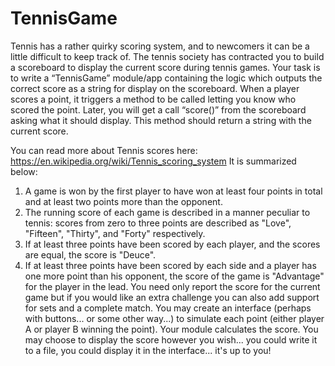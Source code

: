 # TennisGame


Tennis has a rather quirky scoring system, and to newcomers it can be a little difficult to keep track of. The tennis society has contracted you to build a scoreboard to display the current score during tennis games.
Your task is to write a “TennisGame” module/app containing the logic which outputs the correct score as a string for display on the scoreboard. When a player scores a point, it triggers a method to be called letting you know who scored the point. Later, you will get a call “score()” from the scoreboard asking what it should display. This method should return a string with the current score.

You can read more about Tennis scores here: https://en.wikipedia.org/wiki/Tennis_scoring_system
It is summarized below:
1. A game is won by the first player to have won at least four points in total and at least two points more than the opponent.
2. The running score of each game is described in a manner peculiar to tennis: scores from zero to three points are described as "Love", "Fifteen", "Thirty", and "Forty" respectively.
3. If at least three points have been scored by each player, and the scores are equal, the score is "Deuce".
4. If at least three points have been scored by each side and a player has one more point than his opponent, the score of the game is "Advantage" for the player in the lead.
You need only report the score for the current game but if you would like an extra challenge you can also add support for sets and a complete match.
You may create an interface (perhaps with buttons... or some other way...) to simulate each point (either player A or player B winning the point). Your module calculates the score. You may choose to display the score however you wish... you could write it to a file, you could display it in the interface... it's up to you!
